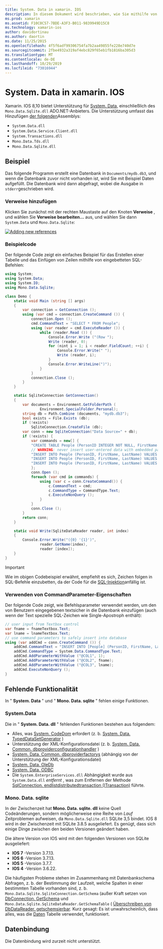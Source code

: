```yaml
---
title: System. Data in xamarin. IOS
description: In diesem Dokument wird beschrieben, wie Sie mithilfe von "System. Data" und "Mono. Data. sqlite. dll" auf SQLite-Daten in einer xamarin. IOS-Anwendung zugreifen.
ms.prod: xamarin
ms.assetid: F10C0C57-7BDE-A3F3-B011-9839949D15C8
ms.technology: xamarin-ios
author: davidortinau
ms.author: daortin
ms.date: 11/25/2015
ms.openlocfilehash: 4f5f6adf99306754fa7b2aa49855fe228e740d7e
ms.sourcegitcommit: 2fbe4932a319af4ebc829f65eb1fb1816ba305d3
ms.translationtype: MT
ms.contentlocale: de-DE
ms.lasthandoff: 10/29/2019
ms.locfileid: "73016944"
---
```

# <a name="systemdata-in-xamarinios"></a>System. Data in xamarin. IOS

Xamarin. IOS 8,10 bietet Unterstützung für [System. Data](xref:System.Data), einschließlich des `Mono.Data.Sqlite.dll` ADO.NET-Anbieters. Die Unterstützung umfasst das Hinzufügen [der folgenden](~/cross-platform/internals/available-assemblies.md)Assemblys:

- `System.Data.dll`
- `System.Data.Service.Client.dll`
- `System.Transactions.dll`
- `Mono.Data.Tds.dll`
- `Mono.Data.Sqlite.dll`

<a name="Example" />

## <a name="example"></a>Beispiel

Das folgende Programm erstellt eine Datenbank in `Documents/mydb.db3`, und wenn die Datenbank zuvor nicht vorhanden ist, wird Sie mit Beispiel Daten aufgefüllt. Die Datenbank wird dann abgefragt, wobei die Ausgabe in `stderr`geschrieben wird.

### <a name="add-references"></a>Verweise hinzufügen

Klicken Sie zunächst mit der rechten Maustaste auf den Knoten **Verweise** , und wählen Sie **Verweise bearbeiten...** aus, und wählen Sie dann `System.Data` und `Mono.Data.Sqlite`:

[![](system.data-images/edit-references-sml.png "Adding new references")](system.data-images/edit-references.png#lightbox)

### <a name="sample-code"></a>Beispielcode

Der folgende Code zeigt ein einfaches Beispiel für das Erstellen einer Tabelle und das Einfügen von Zeilen mithilfe von eingebetteten SQL-Befehlen:

```csharp
using System;
using System.Data;
using System.IO;
using Mono.Data.Sqlite;

class Demo {
    static void Main (string [] args)
    {
        var connection = GetConnection ();
        using (var cmd = connection.CreateCommand ()) {
            connection.Open ();
            cmd.CommandText = "SELECT * FROM People";
            using (var reader = cmd.ExecuteReader ()) {
                while (reader.Read ()) {
                    Console.Error.Write ("(Row ");
                    Write (reader, 0);
                    for (nint i = 1; i < reader.FieldCount; ++i) {
                        Console.Error.Write(" ");
                        Write (reader, i);
                    }
                    Console.Error.WriteLine(")");
                }
            }
            connection.Close ();
        }
    }

    static SqliteConnection GetConnection()
    {
        var documents = Environment.GetFolderPath (
                Environment.SpecialFolder.Personal);
        string db = Path.Combine (documents, "mydb.db3");
        bool exists = File.Exists (db);
        if (!exists)
            SqliteConnection.CreateFile (db);
        var conn = new SqliteConnection("Data Source=" + db);
        if (!exists) {
            var commands = new[] {
            "CREATE TABLE People (PersonID INTEGER NOT NULL, FirstName ntext, LastName ntext)",
            // WARNING: never insert user-entered data with embedded parameter values
            "INSERT INTO People (PersonID, FirstName, LastName) VALUES (1, 'First', 'Last')",
            "INSERT INTO People (PersonID, FirstName, LastName) VALUES (2, 'Dewey', 'Cheatem')",
            "INSERT INTO People (PersonID, FirstName, LastName) VALUES (3, 'And', 'How')",
            };
            conn.Open ();
            foreach (var cmd in commands) {
                using (var c = conn.CreateCommand()) {
                    c.CommandText = cmd;
                    c.CommandType = CommandType.Text;
                    c.ExecuteNonQuery ();
                }
            }
            conn.Close ();
        }
        return conn;
    }

    static void Write(SqliteDataReader reader, int index)
    {
        Console.Error.Write("({0} '{1}')",
                reader.GetName(index),
                reader [index]);
    }
}
```

> [!IMPORTANT]
> Wie im obigen Codebeispiel erwähnt, empfiehlt es sich, Zeichen folgen in SQL-Befehle einzubetten, da der Code für die [SQL-Injektion](https://en.wikipedia.org/wiki/SQL_injection)anfällig ist.

### <a name="using-command-parameters"></a>Verwenden von CommandParameter-Eigenschaften

Der folgende Code zeigt, wie Befehlsparameter verwendet werden, um den von Benutzern eingegebenen textsicher in die Datenbank einzufügen (auch wenn der Text spezielle SQL-Zeichen wie Single-Apostroph enthält):

```csharp
// user input from Textbox control
var fname = fnameTextbox.Text;
var lname = lnameTextbox.Text;
// use command parameters to safely insert into database
using (var addCmd = conn.CreateCommand ()) {
    addCmd.CommandText = "INSERT INTO [People] (PersonID, FirstName, LastName) VALUES (@COL1, @COL2, @COL3)";
    addCmd.CommandType = System.Data.CommandType.Text;
    addCmd.AddParameterWithValue ("@COL1", 1);
    addCmd.AddParameterWithValue ("@COL2", fname);
    addCmd.AddParameterWithValue ("@COL3", lname);
    addCmd.ExecuteNonQuery ();
}
```

<a name="Missing_Functionality" />

## <a name="missing-functionality"></a>Fehlende Funktionalität

In " **System. Data** " und " **Mono. Data. sqlite** " fehlen einige Funktionen.

<a name="System.Data" />

### <a name="systemdata"></a><legacyBold>System.Data</legacyBold>

Die in " **System. Data. dll** " fehlenden Funktionen bestehen aus folgendem:

- Alles, was [System. CodeDom](xref:System.CodeDom) erfordert (z. b.  [System. Data. TypedDataSetGenerator](xref:System.Data.TypedDataSetGenerator) )
- Unterstützung der XML-Konfigurationsdatei (z. b.  [System. Data. Common. dbproviderconfigurationhandler](xref:System.Data.Common.DbProviderConfigurationHandler) )
- [System. Data. Common. dbproviderfactorys](xref:System.Data.Common.DbProviderFactories) (abhängig von der Unterstützung der XML-Konfigurationsdatei)
- [System. Data. OleDb](xref:System.Data.OleDb)
- [System. Data. ODBC](xref:System.Data.Odbc)
- Die `System.EnterpriseServices.dll` Abhängigkeit wurde aus `System.Data.dll` *entfernt* , was zum Entfernen der Methode [SqlConnection. endlistdistributedtransaction (ITransaction)](xref:System.Data.SqlClient.SqlConnection.EnlistDistributedTransaction*) führte.

<a name="Mono.Data.Sqlite" />

### <a name="monodatasqlite"></a>Mono. Data. sqlite

In der Zwischenzeit hat **Mono. Data. sqlite. dll** keine Quell Codeänderungen, sondern möglicherweise eine Reihe von *Lauf* Zeitproblemen aufweisen, da `Mono.Data.Sqlite.dll` SQLite 3,5 bindet. IOS 8 wird in der Zwischenzeit mit SQLite 3.8.5 ausgeliefert. Es genügt, dass sich einige Dinge zwischen den beiden Versionen geändert haben.

Die ältere Version von IOS wird mit den folgenden Versionen von SQLite ausgeliefert:

- **IOS 7** -Version 3.7.13.
- **IOS 6** -Version 3.7.13.
- **IOS 5** -Version 3.7.7.
- **IOS 4** -Version 3.6.22.

Die häufigsten Probleme stehen im Zusammenhang mit Datenbankschema Abfragen, z. b. der Bestimmung der Laufzeit, welche Spalten in einer bestimmten Tabelle vorhanden sind, z. b. `Mono.Data.Sqlite.SqliteConnection.GetSchema` (außer Kraft setzen von [DbConnection. GetSchema](xref:System.Data.Common.DbConnection.GetSchema) und `Mono.Data.Sqlite.SqliteDataReader.GetSchemaTable` ( [Überschreiben von DbDataReader. getschemsierbar](xref:System.Data.Common.DbDataReader.GetSchemaTable). Kurz gesagt: Es ist unwahrscheinlich, dass alles, was die [Daten](xref:System.Data.DataTable) Tabelle verwendet, funktioniert.

<a name="Data_Binding" />

## <a name="data-binding"></a>Datenbindung

Die Datenbindung wird zurzeit nicht unterstützt.
